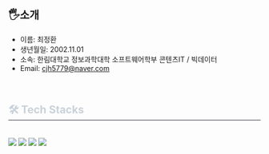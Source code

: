 ## 🖐️소개
- 이름: 최정환
- 생년월일: 2002.11.01
- 소속: 한림대학교 정보과학대학 소프트웨어학부 콘텐츠IT / 빅데이터
- Email: cjh5779@naver.com

<br>

<div style="text-align: left;">
  <h2 style="border-bottom: 1px solid #21262d; color: #c9d1d9;">🛠️ Tech Stacks</h2> <br>
  <div style="margin: ; text-align: left;" "text-align: left;">
    <img src="https://img.shields.io/badge/C-A8B9CC?style=flat-square&logo=C&logoColor=white">
    <img src="https://img.shields.io/badge/Java-ED8B00?style=for-the-badge&logo=openjdk&logoColor=white" />
    <img src="https://img.shields.io/badge/Notion-000000?style=flat-square&logo=Notion&logoColor=white">
    <img src="https://img.shields.io/badge/Github-181717?style=flat-square&logo=Github&logoColor=white">
  </div>
 
</div>

